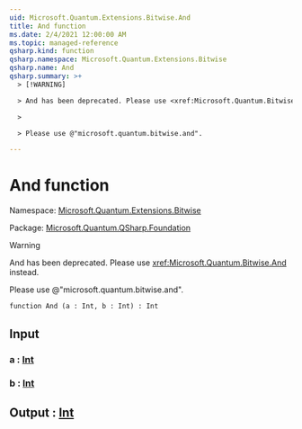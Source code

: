 ```yaml
---
uid: Microsoft.Quantum.Extensions.Bitwise.And
title: And function
ms.date: 2/4/2021 12:00:00 AM
ms.topic: managed-reference
qsharp.kind: function
qsharp.namespace: Microsoft.Quantum.Extensions.Bitwise
qsharp.name: And
qsharp.summary: >+
  > [!WARNING]

  > And has been deprecated. Please use <xref:Microsoft.Quantum.Bitwise.And> instead.

  >

  > Please use @"microsoft.quantum.bitwise.and".

---
```


# And function

Namespace: [Microsoft.Quantum.Extensions.Bitwise](xref:Microsoft.Quantum.Extensions.Bitwise)

Package: [Microsoft.Quantum.QSharp.Foundation](https://nuget.org/packages/Microsoft.Quantum.QSharp.Foundation)


> [!WARNING]
> And has been deprecated. Please use <xref:Microsoft.Quantum.Bitwise.And> instead.
>
> Please use @"microsoft.quantum.bitwise.and".



```qsharp
function And (a : Int, b : Int) : Int
```


## Input

### a : [Int](xref:microsoft.quantum.lang-ref.int)




### b : [Int](xref:microsoft.quantum.lang-ref.int)





## Output : [Int](xref:microsoft.quantum.lang-ref.int)

